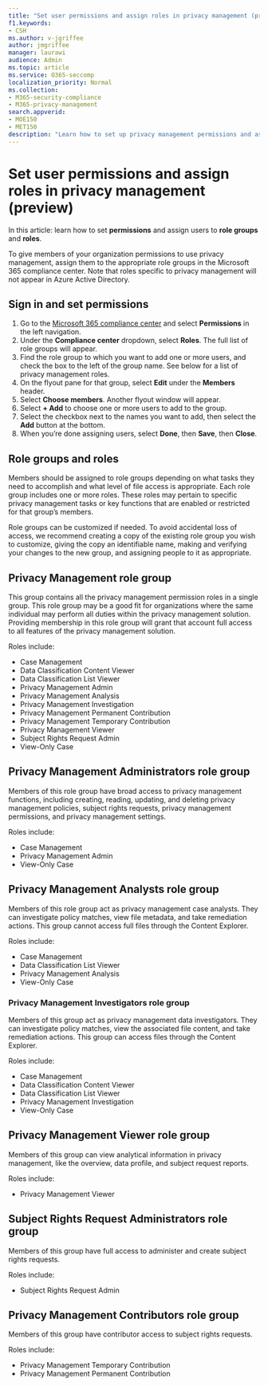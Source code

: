```yaml
---
title: "Set user permissions and assign roles in privacy management (preview)"
f1.keywords:
- CSH
ms.author: v-jgriffee
author: jmgriffee
manager: laurawi
audience: Admin
ms.topic: article
ms.service: O365-seccomp
localization_priority: Normal
ms.collection: 
- M365-security-compliance
- M365-privacy-management
search.appverid: 
- MOE150
- MET150
description: "Learn how to set up privacy management permissions and assign users to role groups."
---
```


# Set user permissions and assign roles in privacy management (preview)

In this article: learn how to set **permissions** and assign users to **role groups** and **roles**.

To give members of your organization permissions to use privacy management, assign them to the appropriate role groups in the Microsoft 365 compliance center. Note that roles specific to privacy management will not appear in Azure Active Directory.

## Sign in and set permissions

1. Go to the [Microsoft 365 compliance center](https://compliance.microsoft.com/) and select **Permissions** in the left navigation.  
2. Under the **Compliance center** dropdown, select **Roles**. The full list of role groups will appear.
3. Find the role group to which you want to add one or more users, and check the box to the left of the group name. See below for a list of privacy management roles.  
4. On the flyout pane for that group, select **Edit** under the **Members** header.  
5. Select **Choose members**. Another flyout window will appear.
6. Select **+ Add** to choose one or more users to add to the group.  
7. Select the checkbox next to the names you want to add, then select the **Add** button at the bottom.  
8. When you’re done assigning users, select **Done**, then **Save**, then **Close**.

## Role groups and roles

Members should be assigned to role groups depending on what tasks they need to accomplish and what level of file access is appropriate. Each role group includes one or more roles. These roles may pertain to specific privacy management tasks or key functions that are enabled or restricted for that group’s members.  

Role groups can be customized if needed. To avoid accidental loss of access, we recommend creating a copy of the existing role group you wish to customize, giving the copy an identifiable name, making and verifying your changes to the new group, and assigning people to it as appropriate.

## Privacy Management role group

This group contains all the privacy management permission roles in a single group. This role group may be a good fit for organizations where the same individual may perform all duties within the privacy management solution. Providing membership in this role group will grant that account full access to all features of the privacy management solution.

Roles include:

- Case Management  
- Data Classification Content Viewer  
- Data Classification List Viewer  
- Privacy Management Admin  
- Privacy Management Analysis  
- Privacy Management Investigation  
- Privacy Management Permanent Contribution  
- Privacy Management Temporary Contribution  
- Privacy Management Viewer  
- Subject Rights Request Admin  
- View-Only Case

## Privacy Management Administrators role group

Members of this role group have broad access to privacy management functions, including creating, reading, updating, and deleting privacy management policies, subject rights requests, privacy management permissions, and privacy management settings.

Roles include:

- Case Management  
- Privacy Management Admin  
- View-Only Case

## Privacy Management Analysts role group

Members of this role group act as privacy management case analysts. They can investigate policy matches, view file metadata, and take remediation actions. This group cannot access full files through the Content Explorer.

Roles include:

- Case Management  
- Data Classification List Viewer  
- Privacy Management Analysis  
- View-Only Case

### Privacy Management Investigators role group

Members of this group act as privacy management data investigators. They can investigate policy matches, view the associated file content, and take remediation actions. This group can access files through the Content Explorer.

Roles include:

- Case Management  
- Data Classification Content Viewer  
- Data Classification List Viewer  
- Privacy Management Investigation  
- View-Only Case

## Privacy Management Viewer role group

Members of this group can view analytical information in privacy management, like the overview, data profile, and subject request reports.

Roles include:

- Privacy Management Viewer

## Subject Rights Request Administrators role group

Members of this group have full access to administer and create subject rights requests.

Roles include:

- Subject Rights Request Admin

## Privacy Management Contributors role group

Members of this group have contributor access to subject rights requests.  

Roles include:

- Privacy Management Temporary Contribution  
- Privacy Management Permanent Contribution
